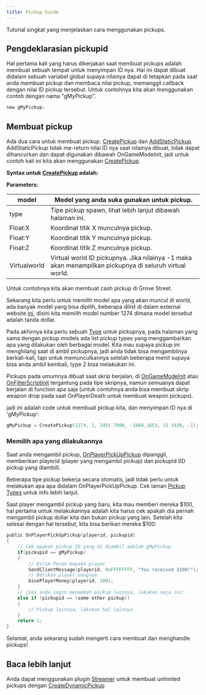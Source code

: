```yaml
---
title: Pickup Guide
---
```


Tutorial singkat yang menjelaskan cara menggunakan pickups.

## Pengdeklarasian pickupid

Hal pertama kali yang harus dikerjakan saat membuat pickups adalah membuat sebuah tempat untuk menyimpan ID nya. Hal ini dapat dibuat didalam sebuah variabel global supaya nilainya dapat di tetapkan pada saat anda membuat pickup dan membaca nilai pickup, memanggil callback dengan nilai ID pickup tersebut. Untuk contohnya kita akan menggunakan contoh dengan nama "gMyPickup".

```c
new gMyPickup;
```

## Membuat pickup

Ada dua cara untuk membuat pickup. [CreatePickup](../scripting/functions/CreatePickup) dan [AddStaticPickup](../scripting/functions/AddStaticPickup). AddStaticPickup tidak me-return nilai ID nya saat nilainya dibuat, tidak dapat dihancurkan dan dapat digunakan dibawah OnGameModeInit, jadi untuk contoh kali ini kita akan menggunakan [CreatePickup](../scripting/functions/CreatePickup).

**Syntax untuk [CreatePickup](../scripting/functions/CreatePickup) adalah:**

**Parameters:**

| model        | Model yang anda suka gunakan untuk pickup.                                                             |
| ------------ | ------------------------------------------------------------------------------------------------------ |
| type         | Tipe pickup spawn, lihat lebih lanjut dibawah halaman ini.                                             |
| Float:X      | Koordinat titik X munculnya pickup.                                                                    |
| Float:Y      | Koordinat titik Y munculnya pickup.                                                                    |
| Float:Z      | Koordinat titik Z munculnya pickup.                                                                    |
| Virtualworld | Virtual world ID pickupnya. Jika nilainya -1 maka akan menampilkan pickupnya di seluruh virtual world. |

Untuk contohnya kita akan membuat cash pickup di Grove Street.

Sekarang kita perlu untuk memilih model apa yang akan muncul di world, ada banyak model yang bisa dipilih, beberapa dilist di dalam external website [ini](https://dev.prineside.com/en/gtasa_samp_model_id), disini kita memilih model number 1274 dimana model tersebut adalah tanda dollar.

Pada akhirnya kita perlu sebuah [Type](../scripting/resources/pickuptypes) untuk pickupnya, pada halaman yang sama dengan pickup models ada list pickup types yang menggambarkan apa yang dilakukan oleh berbagai model. Kita mau supaya pickup ini menghilang saat di ambil pickupnya, jadi anda tidak bisa mengambilnya berkali-kali, tapi untuk memunculkannya setelah beberapa menit supaya bisa anda ambil kembali, type 2 bisa melakukan ini.

Pickups pada umumnya dibuat saat skrip berjalan, di [OnGameModeInit](../scripting/callbacks/OnGameModeInit) atau [OnFilterScriptInit](../scripting/callbacks/OnFilterScriptInit) tergantung pada tipe skripnya, namun semuanya dapat berjalan di function apa saja (untuk contohnya anda bisa membuat skrip weapon drop pada saat OnPlayerDeath untuk membuat weapon pickups).

jadi ini adalah code untuk membuat pickup kita, dan menyimpan ID nya di 'gMyPickup':

```c
gMyPickup = CreatePickup(1274, 2, 2491.7900, -1668.1653, 13.3438, -1);
```

### Memilih apa yang dilakukannya

Saat anda mengambil pickup, [OnPlayerPickUpPickup](../scripting/callbacks/OnPlayerPickUpPickup) dipanggil, memberikan playerid (player yang mengambil pickup) dan pickupid (ID pickup yang diambil).

Beberapa tipe pickup bekerja secara otomatis, jadi tidak perlu untuk melakukan apa apa didalam OnPlayerPickUpPickup. Cek laman [Pickup Types](../scripting/resources/pickuptypes) untuk info lebih lanjut.

Saat player mengambil pickup yang baru, kita mau memberi mereka $100, hal pertama untuk melakukannya adalah kita harus cek apakah dia pernah mengambil pickup dollar kita dan bukan pickup yang lain. Setelah kita selesai dengan hal tersebut, kita bisa berikan mereka $100:

```c
public OnPlayerPickUpPickup(playerid, pickupid)
{
    // Cek apakah pickup ID yang di diambil adalah gMyPickup
    if(pickupid == gMyPickup)
    {
        // Kirim Pesan kepada player
        SendClientMessage(playerid, 0xFFFFFFFF, "You received $100!");
        // Berikan player uangnya
        GivePlayerMoney(playerid, 100);
    }
    // jika anda ingin menambah pickup lainnya, lakukan saja ini:
    else if (pickupid == (some other pickup))
    {
        // Pickup lainnya, lakukan hal lainnya
    }
    return 1;
}
```

Selamat, anda sekarang sudah mengerti cara membuat dan menghandle pickups!

## Baca lebih lanjut

Anda dapat menggunakan plugin [Streamer](https://github.com/samp-incognito/samp-streamer-plugin) untuk membuat unlimited pickups dengan [CreateDynamicPickup](<https://github.com/samp-incognito/samp-streamer-plugin/wiki/Natives-(Pickups)>)